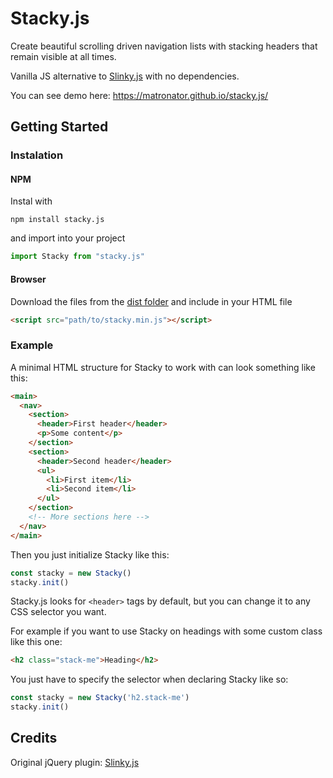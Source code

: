 # Stacky.js

Create beautiful scrolling driven navigation lists with stacking headers that remain visible at all times.

Vanilla JS alternative to [Slinky.js](https://github.com/iclanzan/slinky) with no dependencies.

You can see demo here: https://matronator.github.io/stacky.js/

## Getting Started

### Instalation

#### NPM

Instal with

```
npm install stacky.js
```

and import into your project

```javascript
import Stacky from "stacky.js"
```

#### Browser

Download the files from the [dist folder](https://github.com/matronator/stacky.js/tree/master/dist) and include in your HTML file

```html
<script src="path/to/stacky.min.js"></script>
```

### Example

A minimal HTML structure for Stacky to work with can look something like this:

```html
<main>
  <nav>
    <section>
      <header>First header</header>
      <p>Some content</p>
    </section>
    <section>
      <header>Second header</header>
      <ul>
        <li>First item</li>
        <li>Second item</li>
      </ul>
    </section>
    <!-- More sections here -->
  </nav>
</main>
```

Then you just initialize Stacky like this:

```javascript
const stacky = new Stacky()
stacky.init()
```

Stacky.js looks for `<header>` tags by default, but you can change it to any CSS selector you want.

For example if you want to use Stacky on headings with some custom class like this one:

```html
<h2 class="stack-me">Heading</h2>
```

You just have to specify the selector when declaring Stacky like so:

```javascript
const stacky = new Stacky('h2.stack-me')
stacky.init()
```

## Credits

Original jQuery plugin: [Slinky.js](https://github.com/iclanzan/slinky)

